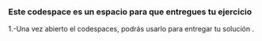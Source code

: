 ### Este codespace es un espacio para que entregues tu ejercicio

1.-Una vez abierto el codespaces, podrás usarlo para entregar tu solución .

